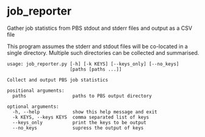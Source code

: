 # job_reporter
Gather job statistics from PBS stdout and stderr files and output as a CSV file

This program assumes the stderr and stdout files will be co-located in a single directory. Multiple such 
directories can be collected and summarised.

```
usage: job_reporter.py [-h] [-k KEYS] [--keys_only] [--no_keys]
                       [paths [paths ...]]

Collect and output PBS job statistics

positional arguments:
  paths                 paths to PBS output directory

optional arguments:
  -h, --help            show this help message and exit
  -k KEYS, --keys KEYS  comma separated list of keys
  --keys_only           print the keys to be output
  --no_keys             supress the output of keys
```
